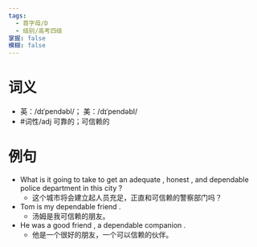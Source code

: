 ```yaml
---
tags:
  - 首字母/D
  - 级别/高考四级
掌握: false
模糊: false
---
```

# 词义
- 英：/dɪˈpendəbl/； 美：/dɪˈpendəbl/
- #词性/adj  可靠的；可信赖的
# 例句
- What is it going to take to get an adequate , honest , and dependable police department in this city ?
	- 这个城市将会建立起人员充足，正直和可信赖的警察部门吗？
- Tom is my dependable friend .
	- 汤姆是我可信赖的朋友。
- He was a good friend , a dependable companion .
	- 他是一个很好的朋友，一个可以信赖的伙伴。
